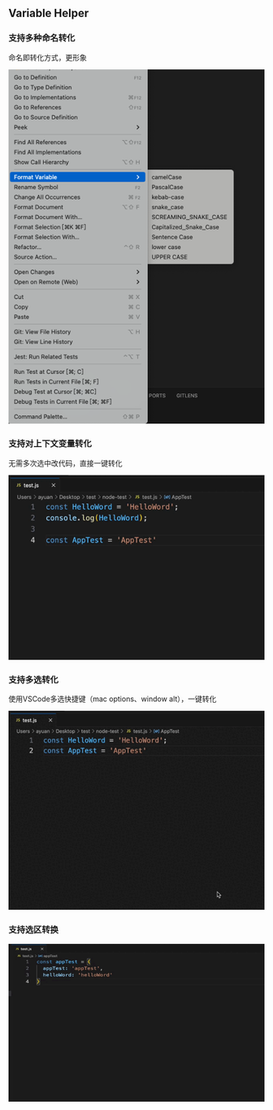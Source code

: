 ## Variable Helper

### 支持多种命名转化
命名即转化方式，更形象

![](images/demo.png)

### 支持对上下文变量转化
无需多次选中改代码，直接一键转化

![](images/demo2.gif)

### 支持多选转化
使用VSCode多选快捷键（mac options、window alt），一键转化

![](images/demo3.gif)

### 支持选区转换
![](images/demo4.gif)